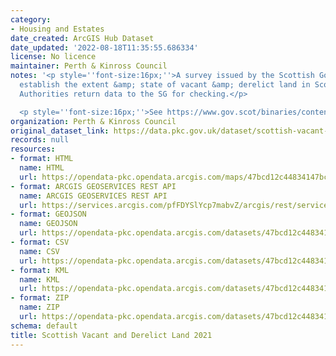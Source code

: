 ```yaml
---
category:
- Housing and Estates
date_created: ArcGIS Hub Dataset
date_updated: '2022-08-18T11:35:55.686334'
license: No licence
maintainer: Perth & Kinross Council
notes: '<p style=''font-size:16px;''>A survey issued by the Scottish Government to
  establish the extent &amp; state of vacant &amp; derelict land in Scotland. Local
  Authorities return data to the SG for checking.</p>

  <p style=''font-size:16px;''>See https://www.gov.scot/binaries/content/documents/govscot/publications/statistics/2019/08/scottish-vacant-and-derelict-land-survey-guidance-notes/documents/scottish-vacant-and-derelict-land-survey-guidance-notes/scottish-vacant-and-derelict-land-survey-guidance-notes/govscot%3Adocument/Scottish%2BVacant%2Band%2BDerelict%2BLand%2BSurvey%2B2020%2B-%2BAdmin%2B-%2BGuidance.pdf</p>'
organization: Perth & Kinross Council
original_dataset_link: https://data.pkc.gov.uk/dataset/scottish-vacant-and-derelict-land-2021
records: null
resources:
- format: HTML
  name: HTML
  url: https://opendata-pkc.opendata.arcgis.com/maps/47bcd12c44834147bca0741cb9501ba8_0
- format: ARCGIS GEOSERVICES REST API
  name: ARCGIS GEOSERVICES REST API
  url: https://services.arcgis.com/pfFDYSlYcp7mabvZ/arcgis/rest/services/Scottish_Vacant_and_Derelict_Land_2021/FeatureServer/0
- format: GEOJSON
  name: GEOJSON
  url: https://opendata-pkc.opendata.arcgis.com/datasets/47bcd12c44834147bca0741cb9501ba8_0.geojson?outSR=%7B%22latestWkid%22%3A27700%2C%22wkid%22%3A27700%7D
- format: CSV
  name: CSV
  url: https://opendata-pkc.opendata.arcgis.com/datasets/47bcd12c44834147bca0741cb9501ba8_0.csv?outSR=%7B%22latestWkid%22%3A27700%2C%22wkid%22%3A27700%7D
- format: KML
  name: KML
  url: https://opendata-pkc.opendata.arcgis.com/datasets/47bcd12c44834147bca0741cb9501ba8_0.kml?outSR=%7B%22latestWkid%22%3A27700%2C%22wkid%22%3A27700%7D
- format: ZIP
  name: ZIP
  url: https://opendata-pkc.opendata.arcgis.com/datasets/47bcd12c44834147bca0741cb9501ba8_0.zip?outSR=%7B%22latestWkid%22%3A27700%2C%22wkid%22%3A27700%7D
schema: default
title: Scottish Vacant and Derelict Land 2021
---
```

